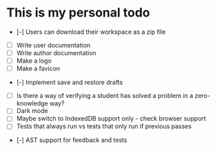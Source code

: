 # This is my personal todo
- [-] Users can download their workspace as a zip file
- [ ] Write user documentation
- [ ] Write author documentation
- [ ] Make a logo
- [ ] Make a favicon
- [-] Implement save and restore drafts
- [ ] Is there a way of verifying a student has solved a problem in a zero-knowledge way?
- [ ] Dark mode
- [ ] Maybe switch to IndexedDB support only - check browser support
- [ ] Tests that always run vs tests that only run if previous passes
- [-] AST support for feedback and tests